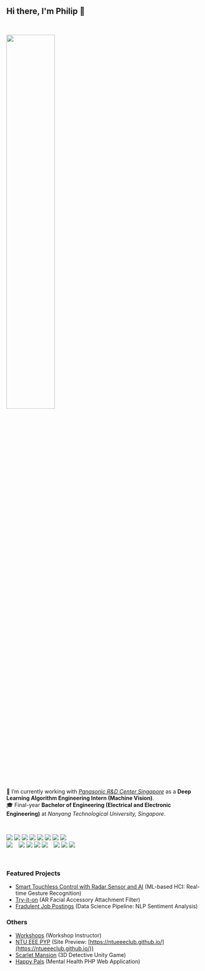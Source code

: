 ## Hi there, I'm Philip 👋 

<br>

<a href="https://www.linkedin.com/in/philip-lee-hann-yung-ab4503193/"><img src="https://img.shields.io/badge/LinkedIn-0077B5?style=for-the-badge&logo=linkedin&logoColor=white" height="50%"/></a>

🔭 I’m currently working with *[Panasonic R&D Center Singapore](https://research.sg.panasonic.com/)* as a **Deep Learning Algorithm Engineering Intern (Machine Vision)**.<br>
🎓 Final-year **Bachelor of Engineering (Electrical and Electronic Engineering)** at *Nanyang Technological University, Singapore*.

<br>

![](https://img.shields.io/badge/Python-FFD43B?style=for-the-badge&logo=python&logoColor=blue)
![](https://img.shields.io/badge/OpenCV-27338e?style=for-the-badge&logo=OpenCV&logoColor=white)
![](https://img.shields.io/badge/Numpy-777BB4?style=for-the-badge&logo=numpy&logoColor=white)
![](https://img.shields.io/badge/TensorFlow-FF6F00?style=for-the-badge&logo=TensorFlow&logoColor=white)
![](https://img.shields.io/badge/PyTorch-EE4C2C?style=for-the-badge&logo=PyTorch&logoColor=white)
![](https://img.shields.io/badge/Pandas-2C2D72?style=for-the-badge&logo=pandas&logoColor=white)
![](https://img.shields.io/badge/Jupyter-F37626.svg?&style=for-the-badge&logo=Jupyter&logoColor=white)
![](https://img.shields.io/badge/scikit_learn-F7931E?style=for-the-badge&logo=scikit-learn&logoColor=white)
<br>
![](https://img.shields.io/badge/C-00599C?style=for-the-badge&logo=c&logoColor=white)
&nbsp;&nbsp;
![](https://img.shields.io/badge/GIT-E44C30?style=for-the-badge&logo=git&logoColor=white)
![](https://img.shields.io/badge/Markdown-000000?style=for-the-badge&logo=markdown&logoColor=white)
![](https://img.shields.io/badge/Linux-FCC624?style=for-the-badge&logo=linux&logoColor=black)
![](https://img.shields.io/badge/Raspberry%20Pi-A22846?style=for-the-badge&logo=Raspberry%20Pi&logoColor=white)
&nbsp;&nbsp;
![](https://img.shields.io/badge/HTML5-E34F26?style=for-the-badge&logo=html5&logoColor=white)
![](https://img.shields.io/badge/JavaScript-323330?style=for-the-badge&logo=javascript&logoColor=F7DF1E)
![](https://img.shields.io/badge/CSS3-1572B6?style=for-the-badge&logo=css3&logoColor=white)

<br>

### Featured Projects
- [Smart Touchless Control with Radar Sensor and AI](https://github.com/leephilipx/smart-touchless-control-radar) (ML-based HCI: Real-time Gesture Recognition)
- [Try-it-on](https://github.com/leephilipx/AR-Filter-Shopee) (AR Facial Accessory Attachment Filter)
- [Fradulent Job Postings](https://github.com/leephilipx/Fraudulent-Job-Postings) (Data Science Pipeline: NLP Sentiment Analysis)

### Others
- [Workshops](https://github.com/leephilipx/workshops) (Workshop Instructor)
- [NTU EEE PYP](https://github.com/leephilipx/ntueeeclub.github.io) (Site Preview: [https://ntueeeclub.github.io/](https://ntueeeclub.github.io/))
- [Scarlet Mansion](https://github.com/leephilipx/scarletmansion) (3D Detective Unity Game)
- [Happy Pals](https://github.com/leephilipx/Happy-Pals) (Mental Health PHP Web Application)


<!--
**leephilipx/leephilipx** is a ✨ _special_ ✨ repository because its `README.md` (this file) appears on your GitHub profile.

Here are some ideas to get you started:

- 🔭 I’m currently working on ...
- 🌱 I’m currently learning ...
- 👯 I’m looking to collaborate on ...
- 🤔 I’m looking for help with ...
- 💬 Ask me about ...
- 📫 How to reach me: ...
- 😄 Pronouns: ...
- ⚡ Fun fact: ...
-->
